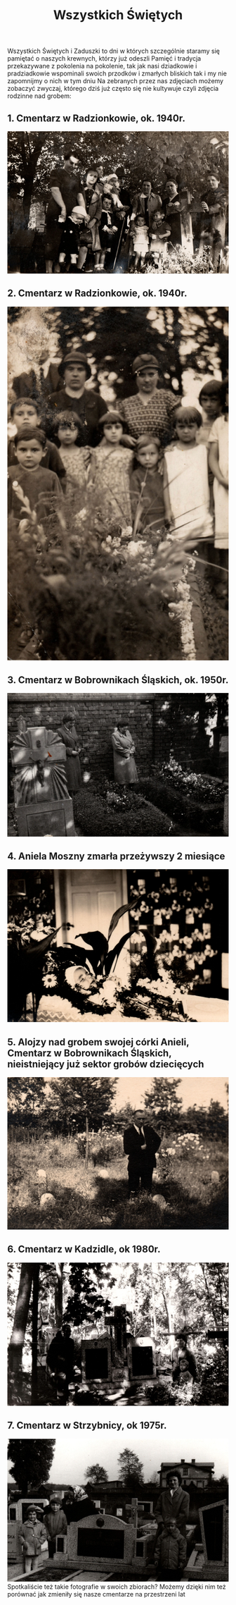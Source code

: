 ﻿---
layout: post
title:  "Wszystkich Świętych"
categories: [ Archiwizacja, O nas ]
image: assets/images/wszystkich.jpg
---

Wszystkich Świętych i Zaduszki to dni w których szczególnie staramy się pamiętać o naszych krewnych, którzy już odeszli
Pamięć i tradycja przekazywane z pokolenia na pokolenie, tak jak nasi dziadkowie i pradziadkowie wspominali swoich przodków i zmarłych bliskich tak i my nie zapomnijmy o nich w tym dniu
Na zebranych przez nas zdjęciach możemy zobaczyć zwyczaj, którego dziś już często się nie kultywuje czyli zdjęcia rodzinne nad grobem:
## 1. Cmentarz w Radzionkowie, ok. 1940r.
![Cmentarz w Radzionkowie, ok. 1940r.](assets/images/wszystkich/1.png)
## 2. Cmentarz w Radzionkowie, ok. 1940r.
![Cmentarz w Radzionkowie, ok. 1940r.](assets/images/wszystkich/2.png)
## 3. Cmentarz w Bobrownikach Śląskich, ok. 1950r.
![Cmentarz w Bobrownikach Śląskich, ok. 1950r.](assets/images/wszystkich/3.png)
## 4. Aniela Moszny zmarła przeżywszy 2 miesiące
![ Aniela Moszny zmarła przeżywszy 2 miesiące](assets/images/wszystkich/4.png)
## 5. Alojzy nad grobem swojej córki Anieli, Cmentarz w Bobrownikach Śląskich, nieistniejący już sektor grobów dziecięcych
![Alojzy nad grobem swojej córki Anieli](assets/images/wszystkich/5.png)
## 6. Cmentarz w Kadzidle, ok 1980r.
![Cmentarz w Kadzidle, ok 1980r.](assets/images/wszystkich/6.png)
## 7. Cmentarz w Strzybnicy, ok 1975r.
![Cmentarz w Strzybnicy, ok 1975r.](assets/images/wszystkich/7.png)
Spotkaliście też takie fotografie w swoich zbiorach?
Możemy dzięki nim też porównać jak zmieniły się nasze cmentarze na przestrzeni lat
